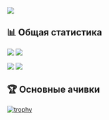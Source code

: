 <img src="https://readme-typing-svg.demolab.com?font=Fira+Code&size=25&duration=1500&pause=1000&vCenter=true&width=465&height=26&lines=%D0%9F%D1%80%D0%B8%D0%B2%D0%B5%D1%82!;%D0%94%D0%BE%D0%B1%D1%80%D0%BE+%D0%BF%D0%BE%D0%B6%D0%B0%D0%BB%D0%BE%D0%B2%D0%B0%D1%82%D1%8C+%D0%BD%D0%B0+%D0%BC%D0%BE%D0%B9+GitHub!" />

## 📊 Общая статистика


![](https://github-profile-summary-cards.vercel.app/api/cards/stats?username=GRTUBORG&theme=nord_dark) ![](https://github-profile-summary-cards.vercel.app/api/cards/repos-per-language?username=GRTUBORG&theme=nord_dark)

![](https://github-profile-summary-cards.vercel.app/api/cards/most-commit-language?username=GRTUBORG&theme=nord_dark) ![](https://github-profile-summary-cards.vercel.app/api/cards/productive-time?username=GRTUBORG&theme=nord_dark)

## 🏆 Основные ачивки

[![trophy](https://github-profile-trophy.vercel.app/?username=ryo-ma)](https://github.com/ryo-ma/github-profile-trophy)

